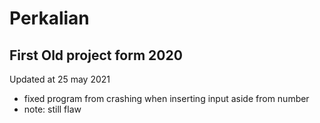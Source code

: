 # Perkalian
## First Old project form 2020 
Updated at 25 may 2021
* fixed program from crashing when inserting input aside from number
* note: still flaw
